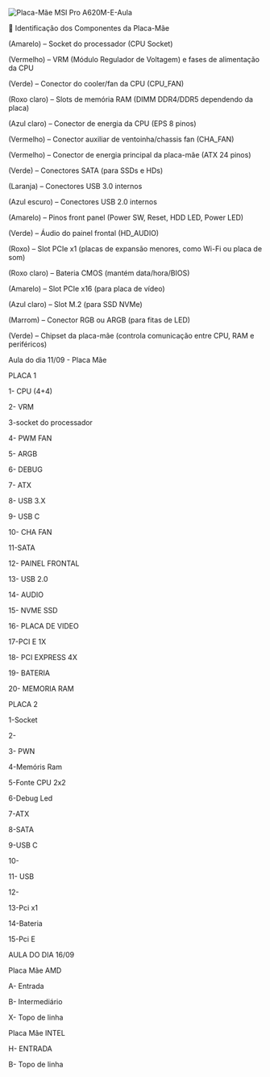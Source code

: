 ![Placa-Mãe MSI Pro A620M-E-Aula](https://github.com/user-attachments/assets/f119330a-6d8e-462f-86ca-3c24d85e08c2)

🔹 Identificação dos Componentes da Placa-Mãe

(Amarelo) – Socket do processador (CPU Socket)

(Vermelho) – VRM (Módulo Regulador de Voltagem) e fases de alimentação da CPU

(Verde) – Conector do cooler/fan da CPU (CPU_FAN)

(Roxo claro) – Slots de memória RAM (DIMM DDR4/DDR5 dependendo da placa)

(Azul claro) – Conector de energia da CPU (EPS 8 pinos)

(Vermelho) – Conector auxiliar de ventoinha/chassis fan (CHA_FAN)

(Vermelho) – Conector de energia principal da placa-mãe (ATX 24 pinos)

(Verde) – Conectores SATA (para SSDs e HDs)

(Laranja) – Conectores USB 3.0 internos

(Azul escuro) – Conectores USB 2.0 internos

(Amarelo) – Pinos front panel (Power SW, Reset, HDD LED, Power LED)

(Verde) – Áudio do painel frontal (HD_AUDIO)

(Roxo) – Slot PCIe x1 (placas de expansão menores, como Wi-Fi ou placa de som)

(Roxo claro) – Bateria CMOS (mantém data/hora/BIOS)

(Amarelo) – Slot PCIe x16 (para placa de vídeo)

(Azul claro) – Slot M.2 (para SSD NVMe)

(Marrom) – Conector RGB ou ARGB (para fitas de LED)

(Verde) – Chipset da placa-mãe (controla comunicação entre CPU, RAM e periféricos)

Aula do dia 11/09 - Placa Mãe


PLACA 1


1- CPU (4+4)

2- VRM

3-socket do processador

4- PWM FAN

5- ARGB

6- DEBUG

7- ATX

8- USB 3.X

9- USB C

10- CHA FAN

11-SATA

12- PAINEL FRONTAL

13- USB 2.0

14- AUDIO

15- NVME SSD

16- PLACA DE VIDEO

17-PCI E 1X

18- PCI EXPRESS 4X

19- BATERIA

20- MEMORIA RAM

PLACA 2

1-Socket

2-

3- PWN

4-Memóris Ram

5-Fonte CPU 2x2

6-Debug Led

7-ATX

8-SATA

9-USB C

10- 

11- USB

12-

13-Pci x1

14-Bateria 

15-Pci E

AULA DO DIA 16/09

Placa Mãe AMD

A- Entrada

B- Intermediário

X- Topo de linha

Placa Mãe INTEL


H- ENTRADA

B- Topo de linha 





